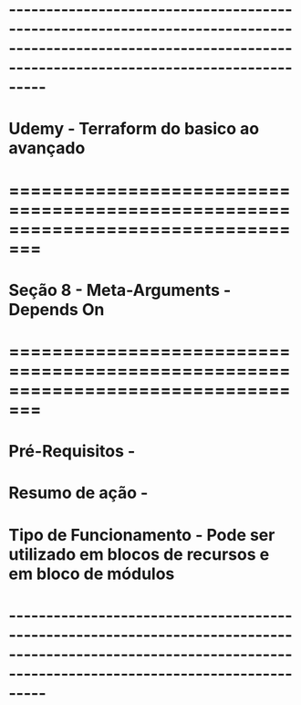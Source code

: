 # -------------------------------------------------------------------------------------------------------------------------------------------------------------
# Udemy - Terraform do basico ao avançado
# =================================================================================
# Seção 8 - Meta-Arguments - Depends On
# =================================================================================
# Pré-Requisitos - 
# Resumo de ação - 
# Tipo de Funcionamento - Pode ser utilizado em blocos de recursos e em bloco de módulos
# -------------------------------------------------------------------------------------------------------------------------------------------------------------